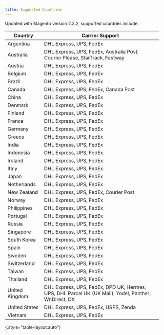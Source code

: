 ```yaml
---
title: Supported Countries
---
```


Updated with Magento version 2.3.2, supported countries include:

|Country|Carrier Support|
|--- |--- |
|Argentina|DHL Express, UPS, FedEx|
|Australia|DHL Express, UPS, FedEx, Australia Post, Courier Please, StarTrack, Fastway|
|Austria|DHL Express, UPS, FedEx|
|Belgium|DHL Express, UPS, FedEx|
|Brazil|DHL Express, UPS, FedEx|
|Canada|DHL Express, UPS, FedEx, Canada Post|
|China|DHL Express, UPS, FedEx|
|Denmark|DHL Express, UPS, FedEx|
|Finland|DHL Express, UPS, FedEx|
|France|DHL Express, UPS, FedEx|
|Germany|DHL Express, UPS, FedEx|
|Greece|DHL Express, UPS, FedEx|
|India|DHL Express, UPS, FedEx|
|Indonesia|DHL Express, UPS, FedEx|
|Ireland|DHL Express, UPS, FedEx|
|Italy|DHL Express, UPS, FedEx|
|Japan|DHL Express, UPS, FedEx|
|Netherlands|DHL Express, UPS, FedEx|
|New Zealand|DHL Express, UPS, FedEx, Courier Post|
|Norway|DHL Express, UPS, FedEx|
|Philippines|DHL Express, UPS, FedEx|
|Portugal|DHL Express, UPS, FedEx|
|Russia|DHL Express, UPS, FedEx|
|Singapore|DHL Express, UPS, FedEx|
|South Korea|DHL Express, UPS, FedEx|
|Spain|DHL Express, UPS, FedEx|
|Sweden|DHL Express, UPS, FedEx|
|Switzerland|DHL Express, UPS, FedEx|
|Taiwan|DHL Express, UPS, FedEx|
|Thailand|DHL Express, UPS, FedEx|
|United Kingdom|DHL Express, UPS, FedEx, DPD UK, Hermes, UPS, DHL Parcel UK (UK Mail), Yodel, Panther, WnDirect, DX|
|United States|DHL Express, UPS, FedEx, USPS, Zenda|
|Vietnam|DHL Express, UPS, FedEx|
{:style="table-layout:auto"}
